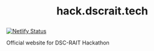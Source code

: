 # <p style="text-align:center;"> hack.dscrait.tech </p>

[![Netlify Status](https://api.netlify.com/api/v1/badges/8724dece-c3ef-4b26-97c7-53d90fb3e074/deploy-status)](https://app.netlify.com/sites/dscrait/deploys)

Official website for DSC-RAIT Hackathon
